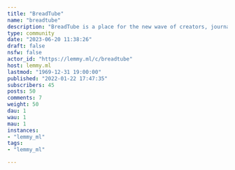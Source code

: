 ```yaml
---
title: "BreadTube" 
name: "breadtube"
description: "BreadTube is a place for the new wave of creators, journalists and artists making high-quality content that goes against the prevailing winds of the internet.Politics, History, Economics, Science, Media Analysis, Free Speech, Film Criticism, Philosophy, Anarchism, Communism - anything on YouTube that is well researched and thoughtful is welcome here. "
type: community
date: "2023-06-20 11:38:26"
draft: false
nsfw: false
actor_id: "https://lemmy.ml/c/breadtube"
host: lemmy.ml
lastmod: "1969-12-31 19:00:00"
published: "2022-01-22 17:47:35"
subscribers: 45
posts: 50
comments: 7
weight: 50
dau: 1
wau: 1
mau: 1
instances:
- "lemmy_ml"
tags: 
- "lemmy_ml"

---
```

